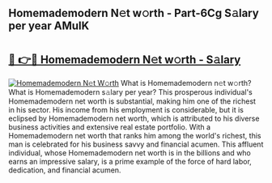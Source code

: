 ## Homemademodern N𝚎t w𝚘rth - Part-6Cg S𝚊lary per year AMuIK

# <h2><a href="http://gc4n2ll.nevu.top/?p=Homemademodern">🔗 👉🔴 Homemademodern N𝚎t w𝚘rth - S𝚊lary</a></h2>

[![Homemademodern N𝚎t W𝚘rth](https://i.imgur.com/Oavwk0R.jpeg)](http://gc4n2ll.nevu.top/?p=Homemademodern)
What is Homemademodern n𝚎t w𝚘rth? What is Homemademodern s𝚊lary per year?
This prosperous individual's Homemademodern net worth is substantial, making him one of the richest in his sector. His income from his employment is considerable, but it is eclipsed by Homemademodern net worth, which is attributed to his diverse business activities and extensive real estate portfolio. With a Homemademodern net worth that ranks him among the world's richest, this man is celebrated for his business savvy and financial acumen. This affluent individual, whose Homemademodern net worth is in the billions and who earns an impressive salary, is a prime example of the force of hard labor, dedication, and financial acumen.
